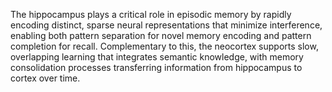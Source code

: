 The hippocampus plays a critical role in episodic memory by rapidly encoding distinct, sparse neural representations that minimize interference, enabling both pattern separation for novel memory encoding and pattern completion for recall. Complementary to this, the neocortex supports slow, overlapping learning that integrates semantic knowledge, with memory consolidation processes transferring information from hippocampus to cortex over time.

